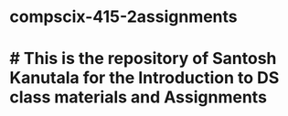 # compscix-415-2assignments
# # This is the repository of Santosh Kanutala for the Introduction to DS class materials and Assignments
